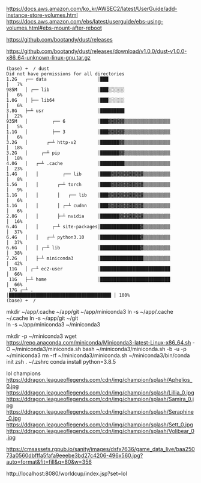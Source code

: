 https://docs.aws.amazon.com/ko_kr/AWSEC2/latest/UserGuide/add-instance-store-volumes.html
https://docs.aws.amazon.com/ebs/latest/userguide/ebs-using-volumes.html#ebs-mount-after-reboot


https://github.com/bootandy/dust/releases

https://github.com/bootandy/dust/releases/download/v1.0.0/dust-v1.0.0-x86_64-unknown-linux-gnu.tar.gz

```
(base) ➜  / dust 
Did not have permissions for all directories
1.2G   ┌── data                   │███                                    │   7%
985M   │ ┌── lib                  │███░░░░░░                              │   6%
1.0G   │ ├── lib64                │███░░░░░░                              │   6%
3.8G   ├─┴ usr                    │█████████                              │  22%
935M   │         ┌── 6            │███▓▓▓▓▓▓▒▒▒▒▒▒▒▒▒▒▒▒▒▒▒▒▒             │   5%
1.1G   │         ├── 3            │███▓▓▓▓▓▓▒▒▒▒▒▒▒▒▒▒▒▒▒▒▒▒▒             │   6%
3.2G   │       ┌─┴ http-v2        │███████▓▓▒▒▒▒▒▒▒▒▒▒▒▒▒▒▒▒▒             │  18%
3.2G   │     ┌─┴ pip              │███████▓▓▒▒▒▒▒▒▒▒▒▒▒▒▒▒▒▒▒             │  18%
4.0G   │   ┌─┴ .cache             │█████████▒▒▒▒▒▒▒▒▒▒▒▒▒▒▒▒▒             │  23%
1.4G   │   │         ┌── lib      │████▓▓▓▓▓▓▓▓▓▓▓▓▒▒▒▒▒▒▒▒▒▒             │   8%
1.5G   │   │       ┌─┴ torch      │████▓▓▓▓▓▓▓▓▓▓▓▓▒▒▒▒▒▒▒▒▒▒             │   9%
1.1G   │   │       │   ┌── lib    │███▓▓▓▓▓▓▓▓▓▓▓▓▓▒▒▒▒▒▒▒▒▒▒             │   6%
1.1G   │   │       │ ┌─┴ cudnn    │███▓▓▓▓▓▓▓▓▓▓▓▓▓▒▒▒▒▒▒▒▒▒▒             │   6%
2.8G   │   │       ├─┴ nvidia     │███████▓▓▓▓▓▓▓▓▓▒▒▒▒▒▒▒▒▒▒             │  16%
6.4G   │   │     ┌─┴ site-packages│███████████████▓▒▒▒▒▒▒▒▒▒▒             │  37%
6.4G   │   │   ┌─┴ python3.10     │███████████████▓▒▒▒▒▒▒▒▒▒▒             │  37%
6.6G   │   │ ┌─┴ lib              │███████████████▓▒▒▒▒▒▒▒▒▒▒             │  38%
7.2G   │   ├─┴ miniconda3         │████████████████▒▒▒▒▒▒▒▒▒▒             │  42%
 11G   │ ┌─┴ ec2-user             │██████████████████████████             │  66%
 11G   ├─┴ home                   │██████████████████████████             │  66%
 17G ┌─┴ .                        │██████████████████████████████████████ │ 100%
(base) ➜  / 

```

mkdir ~/app/.cache ~/app/git ~/app/miniconda3
ln -s ~/app/.cache ~/.cache
ln -s ~/app/git ~/git      
ln -s ~/app/miniconda3 ~/miniconda3


mkdir -p ~/miniconda3
wget https://repo.anaconda.com/miniconda/Miniconda3-latest-Linux-x86_64.sh -O ~/miniconda3/miniconda.sh
bash ~/miniconda3/miniconda.sh -b -u -p ~/miniconda3
rm -rf ~/miniconda3/miniconda.sh
~/miniconda3/bin/conda init zsh
. ~/.zshrc
conda install python=3.8.5



lol champions
https://ddragon.leagueoflegends.com/cdn/img/champion/splash/Aphelios_0.jpg
https://ddragon.leagueoflegends.com/cdn/img/champion/splash/Lillia_0.jpg
https://ddragon.leagueoflegends.com/cdn/img/champion/splash/Samira_0.jpg
https://ddragon.leagueoflegends.com/cdn/img/champion/splash/Seraphine_0.jpg
https://ddragon.leagueoflegends.com/cdn/img/champion/splash/Sett_0.jpg
https://ddragon.leagueoflegends.com/cdn/img/champion/splash/Volibear_0.jpg

https://cmsassets.rgpub.io/sanity/images/dsfx7636/game_data_live/baa25073a0560dbfffa5fafa9eeebe3bd27c4206-496x560.jpg?auto=format&fit=fill&q=80&w=356

http://localhost:8080/worldcup/index.jsp?set=lol
